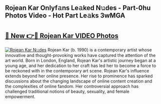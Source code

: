 ## Rojean Kar Onlyf𝚊ns Le𝚊ked N𝚞des - Part-0hu Photos Video - Hot Part Le𝚊ks 3wMGA

# <h2><a href="http://ac24875.deff.icu/?id=Rojean+Kar">🔗 New 👉🔴 Rojean Kar VIDEO Photos</a></h2>

[![Rojean Kar N𝚞des](https://i.imgur.com/rIISA9y.gif)](http://ac24875.deff.icu/?id=Rojean+Kar)
Rojean Kar (b. 1990) is a contemporary artist whose innovative and thought-provoking works have captured the attention of the art world. Born in London, England, Rojean Kar's artistic journey began at a young age, and her dedication to her craft has led her to become a force to be reckoned with in the contemporary art scene. Rojean Kar's influence extends beyond her online presence. Her rise to prominence has sparked discussions about the changing landscape of online content creation and the complexities of online fandom. Her controversial approach has challenged traditional notions of beauty, sexuality, and female empowerment.
